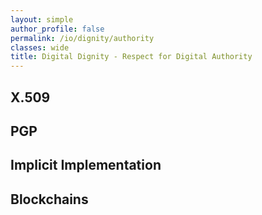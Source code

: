 ```yaml
---
layout: simple
author_profile: false
permalink: /io/dignity/authority
classes: wide
title: Digital Dignity - Respect for Digital Authority
---
```


## X.509

## PGP

## Implicit Implementation

## Blockchains
